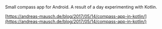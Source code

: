 Small compass app for Android. A result of a day experimenting with Kotlin.

[https://andreas-mausch.de/blog/2017/05/14/compass-app-in-kotlin/](https://andreas-mausch.de/blog/2017/05/14/compass-app-in-kotlin/)
